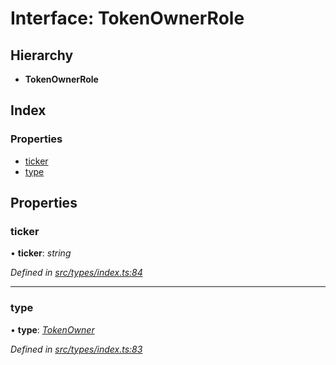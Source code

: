 # Interface: TokenOwnerRole

## Hierarchy

* **TokenOwnerRole**

## Index

### Properties

* [ticker](tokenownerrole.md#ticker)
* [type](tokenownerrole.md#type)

## Properties

###  ticker

• **ticker**: *string*

*Defined in [src/types/index.ts:84](https://github.com/PolymathNetwork/polymesh-sdk/blob/1832b6e/src/types/index.ts#L84)*

___

###  type

• **type**: *[TokenOwner](../enums/roletype.md#tokenowner)*

*Defined in [src/types/index.ts:83](https://github.com/PolymathNetwork/polymesh-sdk/blob/1832b6e/src/types/index.ts#L83)*
